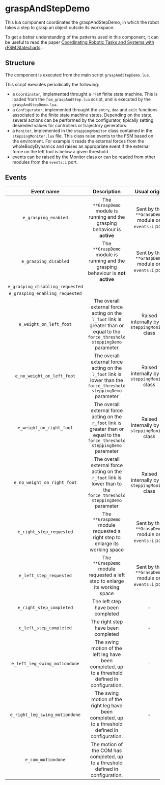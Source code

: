 graspAndStepDemo
================

This lua component coordinates the graspAndStepDemo, in which the robot
takes a step to grasp an object outside its workspace.

To get a better understanding of the patterns used in this component,
it can be useful to read the paper [Coordinating Robotic Tasks and Systems with rFSM Statecharts](http://joser.unibg.it/index.php?journal=joser&page=article&op=view&path[]=52) .

Structure
---------

The component is executed from the main script `graspAndStepDemo.lua`.

This script executes periodically the following:
* a `Coordinator`, implemented throught a `rFSM` finite state machine.
  This is loaded from the `fsm_graspAndStep.lua` script, and is executed by the `graspAndStepDemo.lua`.
* a `Configurator`, implemented throught the `entry`, `doo` and `exit` functions
  associated to the finite state machine states. Depending on the state, several actions
  can be performed by the configurator, tipically setting desireded values for controllers
  or trajectory generators.
* a `Monitor`, implemented in the `steppingMonitor` class contained
  in the `steppingMonitor.lua` file. This class raise events to the FSM based on the enviroment.
  For example it reads the external forces from the wholeBodyDynamics and raises an appropriate
  event if the external force on the left foot is below a given threshold.
* events can be raised by the Monitor class or can be readed from other modules from the `events:i` port.

Events
------

| Event name | Description |  Usual origin |
|:-----------:|:-------------:|:-----------:|
| `e_grasping_enabled`  | The `**GraspDemo` module is running and the grasping behaviour is **active** | Sent by the `**GraspDemo` module on `events:i` port |
| `e_grasping_disabled` | The `**GraspDemo` module is running and the grasping behaviour is **not active** | Sent by the `**GraspDemo` module on `events:i` port |
| `e_grasping_disabling_requested` | |
| `e_grasping_enabling_requested` | |
| `e_weight_on_left_foot` | The overall external force acting on the `l_foot` link is greater than or equal to the `force_threshold` `steppingDemo` parameter | Raised internally by the `steppingMonitor` class |
| `e_no_weight_on_left_foot` | The overall external force acting on the `l_foot` link is lower than the `force_threshold` `steppingDemo` parameter | Raised internally by the `steppingMonitor` class |
| `e_weight_on_right_foot` | The overall external force acting on the `r_foot` link is greater than or equal to the `force_threshold` `steppingDemo`  parameter | Raised internally by the `steppingMonitor` class |
| `e_no_weight_on_right_foot` | The overall external force acting on the `r_foot` link is lower than to the `force_threshold` `steppingDemo` parameter | Raised internally by the `steppingMonitor` class |
| `e_right_step_requested`    | The `**GraspDemo` module requested a right step to enlarge its working space |  Sent by the `**GraspDemo` module on `events:i` port |
| `e_left_step_requested`    | The `**GraspDemo` module requested a left step to enlarge its working space |  Sent by the `**GraspDemo` module on `events:i` port |
| `e_right_step_completed`    | The left step have been completed | - |
| `e_left_step_completed`    | The right step have been completed | - |
| `e_left_leg_swing_motiondone` | The swing motion of the left leg have been completed, up to a threshold defined in configuration. | - |
| `e_right_leg_swing_motiondone` | The swing motion of the right leg have been completed, up to a threshold defined in configuration. | - |
| `e_com_motiondone` | The motion of the COM has completed, up to a threshold defined in configuration.
